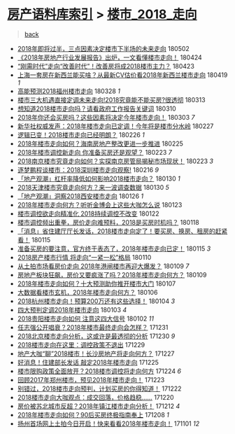 [房产语料库索引](../../README.md)  > [楼市_2018_走向](楼市_2018_走向.md)
====
> [back](../README.md)

- [2018年即将过半，三点因素决定楼市下半场的未来走向](http://jkwz.applinzi.com/ittc/7098541431406986247.html#2018%E5%B9%B4%E5%8D%B3%E5%B0%86%E8%BF%87%E5%8D%8A%EF%BC%8C%E4%B8%89%E7%82%B9%E5%9B%A0%E7%B4%A0%E5%86%B3%E5%AE%9A%E6%A5%BC%E5%B8%82%E4%B8%8B%E5%8D%8A%E5%9C%BA%E7%9A%84%E6%9C%AA%E6%9D%A5%E8%B5%B0%E5%90%91) 180502  
- [《2018年房地产行业发展报告》出炉，一文看懂楼市走向！](http://jkwz.applinzi.com/ittc/7095687277466616848.html#%E3%80%8A2018%E5%B9%B4%E6%88%BF%E5%9C%B0%E4%BA%A7%E8%A1%8C%E4%B8%9A%E5%8F%91%E5%B1%95%E6%8A%A5%E5%91%8A%E3%80%8B%E5%87%BA%E7%82%89%EF%BC%8C%E4%B8%80%E6%96%87%E7%9C%8B%E6%87%82%E6%A5%BC%E5%B8%82%E8%B5%B0%E5%90%91%EF%BC%81) 180424  
- [“刚需时代”走向“改善时代”！改善房将成2018楼市主力？](http://jkwz.applinzi.com/ittc/7095127780167779338.html#%E2%80%9C%E5%88%9A%E9%9C%80%E6%97%B6%E4%BB%A3%E2%80%9D%E8%B5%B0%E5%90%91%E2%80%9C%E6%94%B9%E5%96%84%E6%97%B6%E4%BB%A3%E2%80%9D%EF%BC%81%E6%94%B9%E5%96%84%E6%88%BF%E5%B0%86%E6%88%902018%E6%A5%BC%E5%B8%82%E4%B8%BB%E5%8A%9B%EF%BC%9F) 180423  
- [上海一套房在新西兰能买啥？从最新CV估价看2018年新西兰楼市走向](http://jkwz.applinzi.com/ittc/7093573248463930379.html#%E4%B8%8A%E6%B5%B7%E4%B8%80%E5%A5%97%E6%88%BF%E5%9C%A8%E6%96%B0%E8%A5%BF%E5%85%B0%E8%83%BD%E4%B9%B0%E5%95%A5%EF%BC%9F%E4%BB%8E%E6%9C%80%E6%96%B0CV%E4%BC%B0%E4%BB%B7%E7%9C%8B2018%E5%B9%B4%E6%96%B0%E8%A5%BF%E5%85%B0%E6%A5%BC%E5%B8%82%E8%B5%B0%E5%90%91) 180419 *1* 
- [高能预测2018福州楼市走向](http://jkwz.applinzi.com/ittc/7085564055656072203.html#%E9%AB%98%E8%83%BD%E9%A2%84%E6%B5%8B2018%E7%A6%8F%E5%B7%9E%E6%A5%BC%E5%B8%82%E8%B5%B0%E5%90%91) 180328 *1* 
- [楼市三大机遇直接定调未来走向!2018究竟能不能买房?很透彻](http://jkwz.applinzi.com/ittc/7079941953208976400.html#%E6%A5%BC%E5%B8%82%E4%B8%89%E5%A4%A7%E6%9C%BA%E9%81%87%E7%9B%B4%E6%8E%A5%E5%AE%9A%E8%B0%83%E6%9C%AA%E6%9D%A5%E8%B5%B0%E5%90%91%212018%E7%A9%B6%E7%AB%9F%E8%83%BD%E4%B8%8D%E8%83%BD%E4%B9%B0%E6%88%BF%3F%E5%BE%88%E9%80%8F%E5%BD%BB) 180313  
- [想知道2018楼市走向吗？请看政府工作报告关键词](http://jkwz.applinzi.com/ittc/7078750697506210826.html#%E6%83%B3%E7%9F%A5%E9%81%932018%E6%A5%BC%E5%B8%82%E8%B5%B0%E5%90%91%E5%90%97%EF%BC%9F%E8%AF%B7%E7%9C%8B%E6%94%BF%E5%BA%9C%E5%B7%A5%E4%BD%9C%E6%8A%A5%E5%91%8A%E5%85%B3%E9%94%AE%E8%AF%8D) 180310  
- [2018年你还会买房吗？这些因素将决定今年楼市走向！](http://jkwz.applinzi.com/ittc/7076200100944938001.html#2018%E5%B9%B4%E4%BD%A0%E8%BF%98%E4%BC%9A%E4%B9%B0%E6%88%BF%E5%90%97%EF%BC%9F%E8%BF%99%E4%BA%9B%E5%9B%A0%E7%B4%A0%E5%B0%86%E5%86%B3%E5%AE%9A%E4%BB%8A%E5%B9%B4%E6%A5%BC%E5%B8%82%E8%B5%B0%E5%90%91%EF%BC%81) 180303 *7* 
- [新华社权威发声：2018年楼市走向已定调！今年将是楼市分水岭](http://jkwz.applinzi.com/ittc/7074790834723882001.html#%E6%96%B0%E5%8D%8E%E7%A4%BE%E6%9D%83%E5%A8%81%E5%8F%91%E5%A3%B0%EF%BC%9A2018%E5%B9%B4%E6%A5%BC%E5%B8%82%E8%B5%B0%E5%90%91%E5%B7%B2%E5%AE%9A%E8%B0%83%EF%BC%81%E4%BB%8A%E5%B9%B4%E5%B0%86%E6%98%AF%E6%A5%BC%E5%B8%82%E5%88%86%E6%B0%B4%E5%B2%AD) 180227  
- [逻辑已变！2018楼市走向已经明朗？](http://jkwz.applinzi.com/ittc/7074325646455342091.html#%E9%80%BB%E8%BE%91%E5%B7%B2%E5%8F%98%EF%BC%812018%E6%A5%BC%E5%B8%82%E8%B5%B0%E5%90%91%E5%B7%B2%E7%BB%8F%E6%98%8E%E6%9C%97%EF%BC%9F) 180226 *1* 
- [2018年楼市走向如何？海南房地产整改更进一步推进](http://jkwz.applinzi.com/ittc/7074039572982137873.html#2018%E5%B9%B4%E6%A5%BC%E5%B8%82%E8%B5%B0%E5%90%91%E5%A6%82%E4%BD%95%EF%BC%9F%E6%B5%B7%E5%8D%97%E6%88%BF%E5%9C%B0%E4%BA%A7%E6%95%B4%E6%94%B9%E6%9B%B4%E8%BF%9B%E4%B8%80%E6%AD%A5%E6%8E%A8%E8%BF%9B) 180225  
- [2018年楼市调控新走向 你准备买房还是观望？](http://jkwz.applinzi.com/ittc/7073233316797219856.html#2018%E5%B9%B4%E6%A5%BC%E5%B8%82%E8%B0%83%E6%8E%A7%E6%96%B0%E8%B5%B0%E5%90%91+%E4%BD%A0%E5%87%86%E5%A4%87%E4%B9%B0%E6%88%BF%E8%BF%98%E6%98%AF%E8%A7%82%E6%9C%9B%EF%BC%9F) 180223 *7* 
- [2018南京楼市究竟走向如何？实探南京房管局揭秘市场现状！](http://jkwz.applinzi.com/ittc/7073206634728129552.html#2018%E5%8D%97%E4%BA%AC%E6%A5%BC%E5%B8%82%E7%A9%B6%E7%AB%9F%E8%B5%B0%E5%90%91%E5%A6%82%E4%BD%95%EF%BC%9F%E5%AE%9E%E6%8E%A2%E5%8D%97%E4%BA%AC%E6%88%BF%E7%AE%A1%E5%B1%80%E6%8F%AD%E7%A7%98%E5%B8%82%E5%9C%BA%E7%8E%B0%E7%8A%B6%EF%BC%81) 180223 *3* 
- [逐梦鹏程谈楼市：2018深圳楼市走向观察!](http://jkwz.applinzi.com/ittc/7069883782788547591.html#%E9%80%90%E6%A2%A6%E9%B9%8F%E7%A8%8B%E8%B0%88%E6%A5%BC%E5%B8%82%EF%BC%9A2018%E6%B7%B1%E5%9C%B3%E6%A5%BC%E5%B8%82%E8%B5%B0%E5%90%91%E8%A7%82%E5%AF%9F%21) 180216 *9* 
- [「地产观潮」杠杆率降低如何影响2018楼市走向？](http://jkwz.applinzi.com/ittc/7064309758536713223.html#%E3%80%8C%E5%9C%B0%E4%BA%A7%E8%A7%82%E6%BD%AE%E3%80%8D%E6%9D%A0%E6%9D%86%E7%8E%87%E9%99%8D%E4%BD%8E%E5%A6%82%E4%BD%95%E5%BD%B1%E5%93%8D2018%E6%A5%BC%E5%B8%82%E8%B5%B0%E5%90%91%EF%BC%9F) 180130 *1* 
- [2018天津楼市究竟走向何方？来一波调查数据](http://jkwz.applinzi.com/ittc/7064301805771424779.html#2018%E5%A4%A9%E6%B4%A5%E6%A5%BC%E5%B8%82%E7%A9%B6%E7%AB%9F%E8%B5%B0%E5%90%91%E4%BD%95%E6%96%B9%EF%BC%9F%E6%9D%A5%E4%B8%80%E6%B3%A2%E8%B0%83%E6%9F%A5%E6%95%B0%E6%8D%AE) 180130 *5* 
- [「地产观潮」洞察2018西安楼市走向](http://jkwz.applinzi.com/ittc/7062827294282744838.html#%E3%80%8C%E5%9C%B0%E4%BA%A7%E8%A7%82%E6%BD%AE%E3%80%8D%E6%B4%9E%E5%AF%9F2018%E8%A5%BF%E5%AE%89%E6%A5%BC%E5%B8%82%E8%B5%B0%E5%90%91) 180126 *1* 
- [2018年楼市走向何方？听听金博会上这些大咖怎么说](http://jkwz.applinzi.com/ittc/7061820701281879051.html#2018%E5%B9%B4%E6%A5%BC%E5%B8%82%E8%B5%B0%E5%90%91%E4%BD%95%E6%96%B9%EF%BC%9F%E5%90%AC%E5%90%AC%E9%87%91%E5%8D%9A%E4%BC%9A%E4%B8%8A%E8%BF%99%E4%BA%9B%E5%A4%A7%E5%92%96%E6%80%8E%E4%B9%88%E8%AF%B4) 180123  
- [楼市调控欲走向精准化 2018持续调控不改变](http://jkwz.applinzi.com/ittc/7061463302956123146.html#%E6%A5%BC%E5%B8%82%E8%B0%83%E6%8E%A7%E6%AC%B2%E8%B5%B0%E5%90%91%E7%B2%BE%E5%87%86%E5%8C%96+2018%E6%8C%81%E7%BB%AD%E8%B0%83%E6%8E%A7%E4%B8%8D%E6%94%B9%E5%8F%98) 180122  
- [楼市调控频出重拳，房价走向难预料，2018是买房时机吗？](http://jkwz.applinzi.com/ittc/7059919238276318218.html#%E6%A5%BC%E5%B8%82%E8%B0%83%E6%8E%A7%E9%A2%91%E5%87%BA%E9%87%8D%E6%8B%B3%EF%BC%8C%E6%88%BF%E4%BB%B7%E8%B5%B0%E5%90%91%E9%9A%BE%E9%A2%84%E6%96%99%EF%BC%8C2018%E6%98%AF%E4%B9%B0%E6%88%BF%E6%97%B6%E6%9C%BA%E5%90%97%EF%BC%9F) 180118  
- [「消息」省住建厅厅长发话，2018楼市走向定了！要买房、换房、租房的赶紧看！](http://jkwz.applinzi.com/ittc/7058874792566850567.html#%E3%80%8C%E6%B6%88%E6%81%AF%E3%80%8D%E7%9C%81%E4%BD%8F%E5%BB%BA%E5%8E%85%E5%8E%85%E9%95%BF%E5%8F%91%E8%AF%9D%EF%BC%8C2018%E6%A5%BC%E5%B8%82%E8%B5%B0%E5%90%91%E5%AE%9A%E4%BA%86%EF%BC%81%E8%A6%81%E4%B9%B0%E6%88%BF%E3%80%81%E6%8D%A2%E6%88%BF%E3%80%81%E7%A7%9F%E6%88%BF%E7%9A%84%E8%B5%B6%E7%B4%A7%E7%9C%8B%EF%BC%81) 180115  
- [准备买房的要注意，官方终于表态了，2018年楼市走向已定！](http://jkwz.applinzi.com/ittc/7058816173896893447.html#%E5%87%86%E5%A4%87%E4%B9%B0%E6%88%BF%E7%9A%84%E8%A6%81%E6%B3%A8%E6%84%8F%EF%BC%8C%E5%AE%98%E6%96%B9%E7%BB%88%E4%BA%8E%E8%A1%A8%E6%80%81%E4%BA%86%EF%BC%8C2018%E5%B9%B4%E6%A5%BC%E5%B8%82%E8%B5%B0%E5%90%91%E5%B7%B2%E5%AE%9A%EF%BC%81) 180115 *3* 
- [2018房产楼市行情 将走向“一紧一松”格局](http://jkwz.applinzi.com/ittc/7056998169055855626.html#2018%E6%88%BF%E4%BA%A7%E6%A5%BC%E5%B8%82%E8%A1%8C%E6%83%85+%E5%B0%86%E8%B5%B0%E5%90%91%E2%80%9C%E4%B8%80%E7%B4%A7%E4%B8%80%E6%9D%BE%E2%80%9D%E6%A0%BC%E5%B1%80) 180110  
- [从土拍市场看房价走向 2018年港闸楼市再迎大爆发？](http://jkwz.applinzi.com/ittc/7056628668590195722.html#%E4%BB%8E%E5%9C%9F%E6%8B%8D%E5%B8%82%E5%9C%BA%E7%9C%8B%E6%88%BF%E4%BB%B7%E8%B5%B0%E5%90%91+2018%E5%B9%B4%E6%B8%AF%E9%97%B8%E6%A5%BC%E5%B8%82%E5%86%8D%E8%BF%8E%E5%A4%A7%E7%88%86%E5%8F%91%EF%BC%9F) 180109 *7* 
- [房地产板块狂飙，房价又要疯涨了吗？2018年楼市走向何方？](http://jkwz.applinzi.com/ittc/7056513821647045649.html#%E6%88%BF%E5%9C%B0%E4%BA%A7%E6%9D%BF%E5%9D%97%E7%8B%82%E9%A3%99%EF%BC%8C%E6%88%BF%E4%BB%B7%E5%8F%88%E8%A6%81%E7%96%AF%E6%B6%A8%E4%BA%86%E5%90%97%EF%BC%9F2018%E5%B9%B4%E6%A5%BC%E5%B8%82%E8%B5%B0%E5%90%91%E4%BD%95%E6%96%B9%EF%BC%9F) 180109  
- [2018年楼市走向如何？十大预测助你推开楼市大门](http://jkwz.applinzi.com/ittc/7055882776820057095.html#2018%E5%B9%B4%E6%A5%BC%E5%B8%82%E8%B5%B0%E5%90%91%E5%A6%82%E4%BD%95%EF%BC%9F%E5%8D%81%E5%A4%A7%E9%A2%84%E6%B5%8B%E5%8A%A9%E4%BD%A0%E6%8E%A8%E5%BC%80%E6%A5%BC%E5%B8%82%E5%A4%A7%E9%97%A8) 180107  
- [大数据看楼市玄机，2018年楼市走向何方？](http://jkwz.applinzi.com/ittc/7055462216076100618.html#%E5%A4%A7%E6%95%B0%E6%8D%AE%E7%9C%8B%E6%A5%BC%E5%B8%82%E7%8E%84%E6%9C%BA%EF%BC%8C2018%E5%B9%B4%E6%A5%BC%E5%B8%82%E8%B5%B0%E5%90%91%E4%BD%95%E6%96%B9%EF%BC%9F) 180106  
- [2018杭州楼市走向！预算200万还有这些选择！](http://jkwz.applinzi.com/ittc/7054673722797982737.html#2018%E6%9D%AD%E5%B7%9E%E6%A5%BC%E5%B8%82%E8%B5%B0%E5%90%91%EF%BC%81%E9%A2%84%E7%AE%97200%E4%B8%87%E8%BF%98%E6%9C%89%E8%BF%99%E4%BA%9B%E9%80%89%E6%8B%A9%EF%BC%81) 180104 *3* 
- [四大预判定调2018年楼市走向](http://jkwz.applinzi.com/ittc/7054365189695079435.html#%E5%9B%9B%E5%A4%A7%E9%A2%84%E5%88%A4%E5%AE%9A%E8%B0%832018%E5%B9%B4%E6%A5%BC%E5%B8%82%E8%B5%B0%E5%90%91) 180103 *4* 
- [2018贵阳楼市走向如何 注意这四大信号](http://jkwz.applinzi.com/ittc/7054111441173349387.html#2018%E8%B4%B5%E9%98%B3%E6%A5%BC%E5%B8%82%E8%B5%B0%E5%90%91%E5%A6%82%E4%BD%95+%E6%B3%A8%E6%84%8F%E8%BF%99%E5%9B%9B%E5%A4%A7%E4%BF%A1%E5%8F%B7) 180102 *11* 
- [任志强公开唱衰？2018年楼市最终走向会怎样？](http://jkwz.applinzi.com/ittc/7053164154733462534.html#%E4%BB%BB%E5%BF%97%E5%BC%BA%E5%85%AC%E5%BC%80%E5%94%B1%E8%A1%B0%EF%BC%9F2018%E5%B9%B4%E6%A5%BC%E5%B8%82%E6%9C%80%E7%BB%88%E8%B5%B0%E5%90%91%E4%BC%9A%E6%80%8E%E6%A0%B7%EF%BC%9F) 171231  
- [2018北京楼市走向分析，这或许是最透彻的分析](http://jkwz.applinzi.com/ittc/7052801668435936273.html#2018%E5%8C%97%E4%BA%AC%E6%A5%BC%E5%B8%82%E8%B5%B0%E5%90%91%E5%88%86%E6%9E%90%EF%BC%8C%E8%BF%99%E6%88%96%E8%AE%B8%E6%98%AF%E6%9C%80%E9%80%8F%E5%BD%BB%E7%9A%84%E5%88%86%E6%9E%90) 171230 *9* 
- [2018楼市走向在这里：调控政策不退出](http://jkwz.applinzi.com/ittc/7052424777484993552.html#2018%E6%A5%BC%E5%B8%82%E8%B5%B0%E5%90%91%E5%9C%A8%E8%BF%99%E9%87%8C%EF%BC%9A%E8%B0%83%E6%8E%A7%E6%94%BF%E7%AD%96%E4%B8%8D%E9%80%80%E5%87%BA) 171229  
- [地产大咖“聊”2018楼市！长沙房地产将走向何方？](http://jkwz.applinzi.com/ittc/7051760593411769360.html#%E5%9C%B0%E4%BA%A7%E5%A4%A7%E5%92%96%E2%80%9C%E8%81%8A%E2%80%9D2018%E6%A5%BC%E5%B8%82%EF%BC%81%E9%95%BF%E6%B2%99%E6%88%BF%E5%9C%B0%E4%BA%A7%E5%B0%86%E8%B5%B0%E5%90%91%E4%BD%95%E6%96%B9%EF%BC%9F) 171227  
- [好消息！住建部长发话 敲定2018年楼市走向](http://jkwz.applinzi.com/ittc/7050941995260838929.html#%E5%A5%BD%E6%B6%88%E6%81%AF%EF%BC%81%E4%BD%8F%E5%BB%BA%E9%83%A8%E9%95%BF%E5%8F%91%E8%AF%9D+%E6%95%B2%E5%AE%9A2018%E5%B9%B4%E6%A5%BC%E5%B8%82%E8%B5%B0%E5%90%91) 171225  
- [楼市限购政策全面放开？2018楼市调控将走向何方](http://jkwz.applinzi.com/ittc/7050778007029941265.html#%E6%A5%BC%E5%B8%82%E9%99%90%E8%B4%AD%E6%94%BF%E7%AD%96%E5%85%A8%E9%9D%A2%E6%94%BE%E5%BC%80%EF%BC%9F2018%E6%A5%BC%E5%B8%82%E8%B0%83%E6%8E%A7%E5%B0%86%E8%B5%B0%E5%90%91%E4%BD%95%E6%96%B9) 171224 *6* 
- [回顾2017年郑州楼市，预见2018年楼市走向！](http://jkwz.applinzi.com/ittc/7050295808837026832.html#%E5%9B%9E%E9%A1%BE2017%E5%B9%B4%E9%83%91%E5%B7%9E%E6%A5%BC%E5%B8%82%EF%BC%8C%E9%A2%84%E8%A7%812018%E5%B9%B4%E6%A5%BC%E5%B8%82%E8%B5%B0%E5%90%91%EF%BC%81) 171223  
- [别错过，2018楼市走向预判，计划买房的你得知道！](http://jkwz.applinzi.com/ittc/7049951303487194129.html#%E5%88%AB%E9%94%99%E8%BF%87%EF%BC%8C2018%E6%A5%BC%E5%B8%82%E8%B5%B0%E5%90%91%E9%A2%84%E5%88%A4%EF%BC%8C%E8%AE%A1%E5%88%92%E4%B9%B0%E6%88%BF%E7%9A%84%E4%BD%A0%E5%BE%97%E7%9F%A5%E9%81%93%EF%BC%81) 171222  
- [2018楼市走向大咖观点：成交回落，价格趋稳……](http://jkwz.applinzi.com/ittc/7049263121607181328.html#2018%E6%A5%BC%E5%B8%82%E8%B5%B0%E5%90%91%E5%A4%A7%E5%92%96%E8%A7%82%E7%82%B9%EF%BC%9A%E6%88%90%E4%BA%A4%E5%9B%9E%E8%90%BD%EF%BC%8C%E4%BB%B7%E6%A0%BC%E8%B6%8B%E7%A8%B3%E2%80%A6%E2%80%A6) 171220  
- [房价被苏北城市反超？2018年镇江楼市走向分析！](http://jkwz.applinzi.com/ittc/7046182160820601872.html#%E6%88%BF%E4%BB%B7%E8%A2%AB%E8%8B%8F%E5%8C%97%E5%9F%8E%E5%B8%82%E5%8F%8D%E8%B6%85%EF%BC%9F2018%E5%B9%B4%E9%95%87%E6%B1%9F%E6%A5%BC%E5%B8%82%E8%B5%B0%E5%90%91%E5%88%86%E6%9E%90%EF%BC%81) 171212 *4* 
- [2018年楼市走向如何？90后买房终极指南奉上](http://jkwz.applinzi.com/ittc/7044603202480112657.html#2018%E5%B9%B4%E6%A5%BC%E5%B8%82%E8%B5%B0%E5%90%91%E5%A6%82%E4%BD%95%EF%BC%9F90%E5%90%8E%E4%B9%B0%E6%88%BF%E7%BB%88%E6%9E%81%E6%8C%87%E5%8D%97%E5%A5%89%E4%B8%8A) 171208 *1* 
- [扬州首场网上土拍今日开启！快来看看2018年楼市走向！](http://jkwz.applinzi.com/ittc/7030956225259373585.html#%E6%89%AC%E5%B7%9E%E9%A6%96%E5%9C%BA%E7%BD%91%E4%B8%8A%E5%9C%9F%E6%8B%8D%E4%BB%8A%E6%97%A5%E5%BC%80%E5%90%AF%EF%BC%81%E5%BF%AB%E6%9D%A5%E7%9C%8B%E7%9C%8B2018%E5%B9%B4%E6%A5%BC%E5%B8%82%E8%B5%B0%E5%90%91%EF%BC%81) 171101 *12* 
